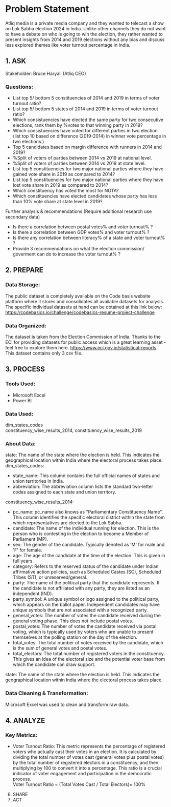 # Problem Statement  
Atliq media is a private media company and they wanted to telecast a show on Lok Sabha election 2024 in India. Unlike other channels they do not want to have a debate on who is going to win the election, they rather wanted to present insights from 2014 and 2019 elections without any bias and discuss less explored themes like voter turnout percentage in India.  

## 1. ASK  
Stakeholder: Bruce Haryali (Atliq CEO)  

### Questions:  
* List top 5/ bottom 5 constituencies of 2014 and 2019 in terms of voter turnout ratio?
* List top 5/ bottom 5 states of 2014 and 2019 in terms of voter turnout ratio?
* Which consistuencies have elected the same party for two consecutive elections, rank them by %votes to that winning party in 2019?
* Which consistuencies have voted for different parties in two election (list top 10 based on difference (2019-2014) in winner vote percentage in two elections.)
* Top 5 candidates based on margin difference with runners in 2014 and 2019?
* %Split of voters of parties between 2014 vs 2019 at national level.
* %Split of voters of parties between 2014 vs 2019 at state level.
* List top 5 constituencies for two major national parties where they have gained vote share in 2019 as compared to 2014?
* List top 5 constituencies for two major national parties where they have lost vote share in 2019 as compared to 2014?
* Which constituency has voted the most for NOTA?
* Which constituencies have elected candidates whose party has less than 10% vote share at state level in 2019?  

Further analysis & recommendations (Require additional research use secondary data)
* Is there a correlation between postal votes% and voter turnout% ?
* Is there a correlation between GDP votes% and voter turnout% ?
* Is there any correlation between literacy% of a state and voter turnout% ?
* Provide 3 recommendations on what the election commission/ goverment can do to increase the voter turnout% ?  

## 2. PREPARE  
### Data Storage:  
The public dataset is completely available on the Code basis website platform where it stores and consolidates all available datasets for analysis. The specific individual datasets at hand can be obtained at this link below: https://codebasics.io/challenge/codebasics-resume-project-challenge


### Data Organized:  
The dataset is taken from the Election Commission of India. Thanks to the ECI for providing datasets for public access which is a great learning asset - feel free to explore them here. https://www.eci.gov.in/statistical-reports  
This dataset contains only 3 csv file. 

## 3. PROCESS  

### Tools Used:  
* Microsoft Excel  
* Power BI  

### Data Used:  
dim_states_codes  
constituency_wise_results_2014, constituency_wise_results_2019  

### About Data:  
state: The name of the state where the election is held. This indicates the geographical location within India where the electoral process takes place.
dim_states_codes:  
- state_name: This column contains the full official names of states and union territories in India.  
- abbreviation:  The abbreviation column lists the standard two-letter codes assigned to each state and union territory.

constituency_wise_results_2014:
- pc_name: pc_name also knows as "Parliamentary Constituency Name". This column identifies the specific electoral district within the state from which representatives are elected to the Lok Sabha.  
- candidate: The name of the individual running for election. This is the person who is contesting in the election to become a Member of Parliament (MP).  
- sex: The gender of the candidate. Typically denoted as 'M' for male and 'F' for female.  
- age: The age of the candidate at the time of the election. This is given in full years.
- category: Refers to the reserved status of the candidate under Indian affirmative action policies, such as Scheduled Castes (SC), Scheduled Tribes (ST), or unreserved/general.
- party: The name of the political party that the candidate represents. If the candidate is not affiliated with any party, they are listed as an independent (IND).
- party_symbol: A unique symbol or logo assigned to the political party, which appears on the ballot paper. Independent candidates may have unique symbols that are not associated with a recognized party.
- general_votes: The number of votes the candidate received during the general voting phase. This does not include postal votes.
- postal_votes: The number of votes the candidate received via postal voting, which is typically used by voters who are unable to present themselves at the polling station on the day of the election.
- total_votes: The total number of votes received by the candidate, which is the sum of general votes and postal votes.
- total_electors: The total number of registered voters in the constituency. This gives an idea of the electoral size and the potential voter base from which the candidate can draw support.

state: The name of the state where the election is held. This indicates the geographical location within India where the electoral process takes place.


### Data Cleaning & Transformation:  
Microsoft Excel was used to clean and transform raw data.




## 4. ANALYZE  
### Key Metrics:  
* Voter Turnout Ratio: This metric represents the percentage of registered voters who actually cast their votes in an election. It is calculated by dividing the total number of votes cast (general votes plus postal votes) by the total number of registered electors in a constituency, and then multiplying by 100 to convert it into a percentage. This ratio is a crucial indicator of voter engagement and participation in the democratic process.  
Voter Turnout Ratio = (Total Votes Cast / Total Electors)× 100%


6. SHARE
7. ACT
